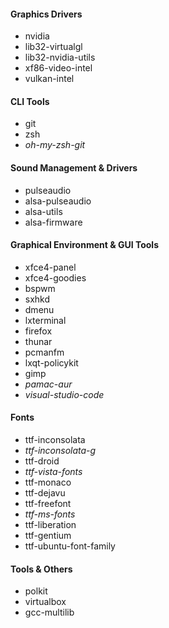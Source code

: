 #### Graphics Drivers
- nvidia
- lib32-virtualgl
- lib32-nvidia-utils
- xf86-video-intel
- vulkan-intel

#### CLI Tools
- git
- zsh
- *oh-my-zsh-git*

#### Sound Management & Drivers
- pulseaudio
- alsa-pulseaudio
- alsa-utils
- alsa-firmware

#### Graphical Environment & GUI Tools
- xfce4-panel
- xfce4-goodies
- bspwm
- sxhkd
- dmenu
- lxterminal
- firefox
- thunar
- pcmanfm
- lxqt-policykit
- gimp
- *pamac-aur*
- *visual-studio-code*

#### Fonts
- ttf-inconsolata
- *ttf-inconsolata-g*
- ttf-droid
- *ttf-vista-fonts*
- ttf-monaco
- ttf-dejavu
- ttf-freefont
- *ttf-ms-fonts*
- ttf-liberation
- ttf-gentium
- ttf-ubuntu-font-family

#### Tools & Others
- polkit
- virtualbox
- gcc-multilib
